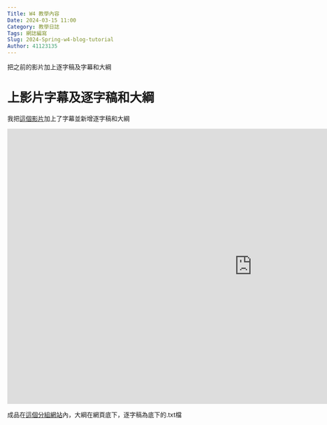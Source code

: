 ```yaml
---
Title: W4 教學內容
Date: 2024-03-15 11:00
Category: 教學日誌
Tags: 網誌編寫
Slug: 2024-Spring-w4-blog-tutorial
Author: 41123135
---
```


把之前的影片加上逐字稿及字幕和大綱

<!-- PELICAN_END_SUMMARY -->

# 上影片字幕及逐字稿和大綱

我把[這個影片](https://nfuedu-my.sharepoint.com/:v:/g/personal/yen_nfu_edu_tw/EX2nKmkIMX9EtahHjCFmVg4Bp_6wwEvoKsos6LbRHFl6NA?nav=eyJyZWZlcnJhbEluZm8iOnsicmVmZXJyYWxBcHAiOiJPbmVEcml2ZUZvckJ1c2luZXNzIiwicmVmZXJyYWxBcHBQbGF0Zm9ybSI6IldlYiIsInJlZmVycmFsTW9kZSI6InZpZXciLCJyZWZlcnJhbFZpZXciOiJNeUZpbGVzTGlua0NvcHkifX0&e=qD4FMu)加上了字幕並新增逐字稿和大綱


<iframe width="1120" height="630" src="https://youtu.be/CA2m5x6E4A0" title="YouTube video player" frameborder="0" allow="accelerometer; autoplay; clipboard-write; encrypted-media; gyroscope; picture-in-picture; web-share" referrerpolicy="strict-origin-when-cross-origin" allowfullscreen></iframe>

成品在[這個分組網站](https://mdecd2024.github.io/2a-midag3/content/%E5%A6%82%E4%BD%95%E4%BD%BF%E7%94%A8Codespaces.html)內，大綱在網頁底下，逐字稿為底下的.txt檔
